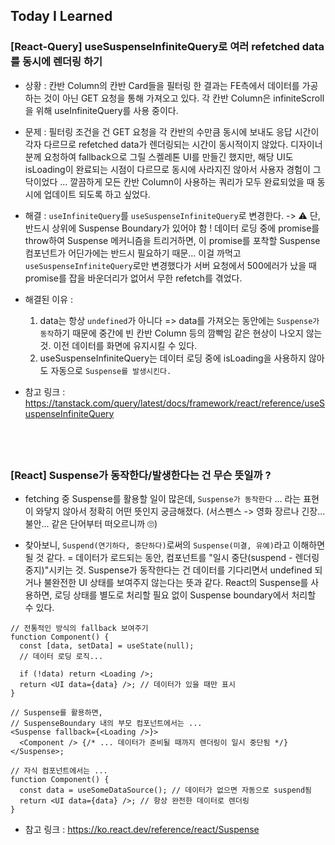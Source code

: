 ## Today I Learned

### [React-Query] useSuspenseInfiniteQuery로 여러 refetched data를 동시에 렌더링 하기

- 상황 : 칸반 Column의 칸반 Card들을 필터링 한 결과는 FE측에서 데이터를 가공하는 것이 아닌 GET 요청을 통해 가져오고 있다. 각 칸반 Column은 infiniteScroll을 위해 useInfiniteQuery를 사용 중이다.

- 문제 : 필터링 조건을 건 GET 요청을 각 칸반의 수만큼 동시에 보내도 응답 시간이 각자 다르므로 refetched data가 렌더링되는 시간이 동시적이지 않았다. 디자이너분께 요청하여 fallback으로 그릴 스켈레톤 UI를 만들긴 했지만, 해당 UI도 isLoading이 완료되는 시점이 다르므로 동시에 사라지진 않아서 사용자 경험이 그닥이었다 ... 깔끔하게 모든 칸반 Column이 사용하는 쿼리가 모두 완료되었을 때 동시에 업데이트 되도록 하고 싶었다.

- 해결 : `useInfiniteQuery`를 `useSuspenseInfiniteQuery`로 변경한다. -> ⚠️ 단, 반드시 상위에 Suspense Boundary가 있어야 함 ! 데이터 로딩 중에 promise를 throw하여 Suspense 메커니즘을 트리거하면, 이 promise를 포착할 Suspense 컴포넌트가 어딘가에는 반드시 필요하기 때문... 이걸 까먹고 `useSuspenseInfiniteQuery`로만 변경했다가 서버 요청에서 500에러가 났을 때 promise를 잡을 바운더리가 없어서 무한 refetch를 겪었다.

- 해결된 이유 :

  1. data는 항상 `undefined`가 아니다 => data를 가져오는 동안에는 `Suspense가 동작`하기 때문에 중간에 빈 칸반 Column 등의 깜빡임 같은 현상이 나오지 않는 것. 이전 데이터를 화면에 유지시킬 수 있다.
  2. useSuspenseInfiniteQuery는 데이터 로딩 중에 isLoading을 사용하지 않아도 자동으로 `Suspense를 발생시킨다.`

- 참고 링크 : https://tanstack.com/query/latest/docs/framework/react/reference/useSuspenseInfiniteQuery

## <br />

### [React] Suspense가 동작한다/발생한다는 건 무슨 뜻일까 ?

- fetching 중 Suspense를 활용할 일이 많은데, `Suspense가 동작한다` ... 라는 표현이 와닿지 않아서 정확히 어떤 뜻인지 궁금해졌다. (서스펜스 -> 영화 장르나 긴장...불안... 같은 단어부터 떠오르니까 🙄)

- 찾아보니, `Suspend(연기하다, 중단하다)`로써의 `Suspense(미결, 유예)`라고 이해하면 될 것 같다. = 데이터가 로드되는 동안, 컴포넌트를 "일시 중단(suspend - 렌더링 중지)"시키는 것. Suspense가 동작한다는 건 데이터를 기다리면서 undefined 되거나 불완전한 UI 상태를 보여주지 않는다는 뜻과 같다. React의 Suspense를 사용하면, 로딩 상태를 별도로 처리할 필요 없이 Suspense boundary에서 처리할 수 있다.

```tsx
// 전통적인 방식의 fallback 보여주기
function Component() {
  const [data, setData] = useState(null);
  // 데이터 로딩 로직...

  if (!data) return <Loading />;
  return <UI data={data} />; // 데이터가 있을 때만 표시
}
```

```tsx
// Suspense를 활용하면,
// SuspenseBoundary 내의 부모 컴포넌트에서는 ...
<Suspense fallback={<Loading />}>
  <Component /> {/* ... 데이터가 준비될 때까지 렌더링이 일시 중단됨 */}
</Suspense>;

// 자식 컴포넌트에서는 ...
function Component() {
  const data = useSomeDataSource(); // 데이터가 없으면 자동으로 suspend됨
  return <UI data={data} />; // 항상 완전한 데이터로 렌더링
}
```

- 참고 링크 : https://ko.react.dev/reference/react/Suspense
